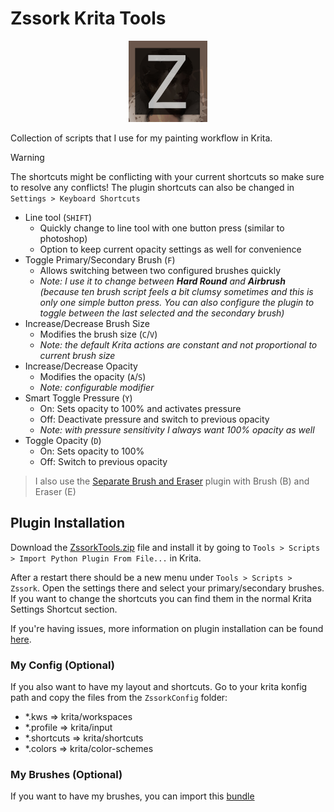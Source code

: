 
# Zssork Krita Tools

<p align="center">
  <img src="./thumbnail.jpg" width="25%"> 
</p>

Collection of scripts that I use for my painting workflow in Krita.

> [!WARNING]
> 
> The shortcuts might be conflicting with your current shortcuts so make sure to resolve any conflicts! The plugin shortcuts can also be changed in `Settings > Keyboard Shortcuts`
> 

- Line tool (`SHIFT`)
  - Quickly change to line tool with one button press (similar to photoshop)
  - Option to keep current opacity settings as well for convenience
- Toggle Primary/Secondary Brush (`F`)
  - Allows switching between two configured brushes quickly
  - _Note: I use it to change between **Hard Round** and **Airbrush** (because ten brush script feels a bit clumsy sometimes and this is only one simple button press. You can also configure the plugin to toggle between the last selected and the secondary brush)_
- Increase/Decrease Brush Size
  - Modifies the brush size (`C`/`V`)
  - _Note: the default Krita actions are constant and not proportional to current brush size_
- Increase/Decrease Opacity
  - Modifies the opacity (`A`/`S`)
  - _Note: configurable modifier_
- Smart Toggle Pressure (`Y`)
  - On: Sets opacity to 100% and activates pressure
  - Off: Deactivate pressure and switch to previous opacity 
  - _Note: with pressure sensitivity I always want 100% opacity as well_
- Toggle Opacity (`D`)
  - On: Sets opacity to 100%
  - Off: Switch to previous opacity

> I also use the [Separate Brush and Eraser](https://github.com/ollyisonit/krita-separate-brush-eraser) plugin with Brush (B) and Eraser (E)

## Plugin Installation

Download the [ZssorkTools.zip](https://github.com/Readock/ZssorkTools/archive/refs/heads/main.zip) file and install it by going to `Tools > Scripts > Import Python Plugin From File...` in Krita. 

After a restart there should be a new menu under `Tools > Scripts > Zssork`. Open the settings there and select your primary/secondary brushes. If you want to change the shortcuts you can find them in the normal Krita Settings Shortcut section. 

If you're having issues, more information on plugin installation can be found [here](https://docs.krita.org/en/user_manual/python_scripting/install_custom_python_plugin.html).

### My Config (Optional)
If you also want to have my layout and shortcuts. Go to your krita konfig path and copy the files from the `ZssorkConfig` folder:

- *.kws => krita/workspaces
- *.profile => krita/input
- *.shortcuts => krita/shortcuts
- *.colors => krita/color-schemes

### My Brushes (Optional)

If you want to have my brushes, you can import this [bundle](https://raw.githubusercontent.com/Readock/ZssorkTools/main/zssork.bundle)